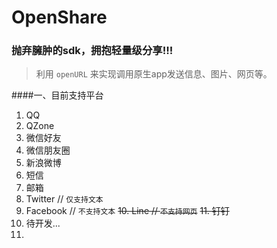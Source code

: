 
# OpenShare

### 抛弃臃肿的sdk，拥抱轻量级分享!!!
>利用 `openURL` 来实现调用原生app发送信息、图片、网页等。

####一、目前支持平台

1. QQ
2. QZone
3. 微信好友
4. 微信朋友圈
5. 新浪微博
6. 短信
7. 邮箱
8. Twitter // `仅支持文本`
9. Facebook // `不支持文本`
~~10. Line // `不支持网页`~~
~~11. 钉钉~~
12. 待开发...
13. 

